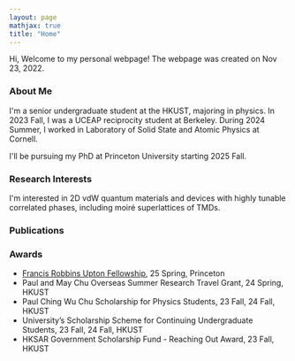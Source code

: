 ```yaml
---
layout: page
mathjax: true
title: "Home"
---
```


Hi, Welcome to my personal webpage! The webpage was created on Nov 23, 2022.

### About Me
I'm a senior undergraduate student at the HKUST, majoring in physics. In 2023 Fall, I was a UCEAP reciprocity student at  Berkeley. During 2024 Summer, I worked in Laboratory of Solid State and Atomic Physics at Cornell.

I'll be pursuing my PhD at Princeton University starting 2025 Fall.

### Research Interests
I'm interested in 2D vdW quantum materials and devices with highly tunable correlated phases, including moiré superlattices of TMDs. 

### Publications

### Awards
* [Francis Robbins Upton Fellowship](https://gradschool.princeton.edu/financial-support/fellowships/princeton-fellowships/francis-robbins-upton-fellowship), 25 Spring, Princeton
* Paul and May Chu Overseas Summer Research Travel Grant, 24 Spring, HKUST
* Paul Ching Wu Chu Scholarship for Physics Students, 23 Fall, 24 Fall, HKUST
* University’s Scholarship Scheme for Continuing Undergraduate Students, 23 Fall, 24 Fall, HKUST
* HKSAR Government Scholarship Fund - Reaching Out Award, 23 Fall, HKUST
